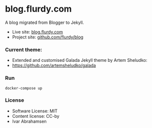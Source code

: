 # blog.flurdy.com

A blog migrated from Blogger to Jekyll.

* Live site: [blog.flurdy.com](https://blog.flurdy.com)
* Project site: [github.com/flurdy/blog](https://github.com/flurdy/blog)

### Current theme:
* Extended and customised Galada Jekyll theme by Artem Sheludko:
* https://github.com/artemsheludko/galada

### Run

```docker-compose up```


### License
* Software License: MIT
* Content license: CC-by
* Ivar Abrahamsen
